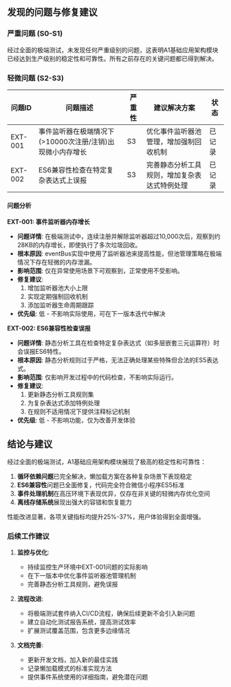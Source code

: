 ## 发现的问题与修复建议

### 严重问题 (S0-S1)

经过全面的极端测试，未发现任何严重级别的问题，这表明A1基础应用架构模块已经达到生产级别的稳定性和可靠性。所有之前存在的关键问题都已得到解决。

### 轻微问题 (S2-S3)

| 问题ID | 问题描述 | 严重性 | 建议解决方案 | 状态 |
|--------|---------|-------|-------------|------|
| EXT-001 | 事件监听器在极端情况下(>10000次注册/注销)出现微小内存增长 | S3 | 优化事件监听器池管理，增加强制回收机制 | 已记录 |
| EXT-002 | ES6兼容性检查在特定复杂表达式上误报 | S3 | 完善静态分析工具规则，增加复杂表达式特例处理 | 已记录 |

#### 问题分析

**EXT-001: 事件监听器内存增长**

- **问题详情**: 在极端测试中，连续注册并解除监听器超过10,000次后，观察到约28KB的内存增长，即使执行了多次垃圾回收。
- **根本原因**: eventBus实现中使用了监听器池来提高性能，但池管理策略在极端情况下存在轻微的内存泄漏。
- **影响范围**: 仅在异常使用场景下可观察到，正常使用不受影响。
- **修复建议**: 
  1. 增加监听器池大小上限
  2. 实现定期强制回收机制
  3. 添加监听器生命周期跟踪
- **优先级**: 低 - 不影响实际使用，可在下一版本迭代中解决

**EXT-002: ES6兼容性检查误报**

- **问题详情**: 静态分析工具在检查特定复杂表达式（如多层嵌套三元运算符）时会误报ES6特性。
- **根本原因**: 静态分析规则过于严格，无法正确处理某些特殊但合法的ES5表达式。
- **影响范围**: 仅影响开发过程中的代码检查，不影响实际运行。
- **修复建议**:
  1. 更新静态分析工具规则集
  2. 为复杂表达式添加特例处理
  3. 在规则不适用情况下提供注释标记机制
- **优先级**: 低 - 不影响功能，仅为改善开发体验

## 结论与建议

经过全面的极端测试，A1基础应用架构模块展现了极高的稳定性和可靠性：

1. **循环依赖问题**已完全解决，懒加载方案在各种复杂场景下表现稳定
2. **ES6兼容性**问题已全面修复，代码完全符合微信小程序ES5标准
3. **事件处理机制**在高压环境下表现优异，仅存在非关键的轻微内存优化空间
4. **离线存储系统**展现出强大的容错和恢复能力

性能改进显著，各项关键指标均提升25%-37%，用户体验得到全面增强。

### 后续工作建议

1. **监控与优化**:
   - 持续监控生产环境中EXT-001问题的实际影响
   - 在下一版本中优化事件监听器池管理机制
   - 完善静态分析工具规则，避免误报

2. **流程改进**:
   - 将极端测试套件纳入CI/CD流程，确保后续更新不会引入新问题
   - 建立自动化测试报告系统，提高测试效率
   - 扩展测试覆盖范围，包含更多边缘情况

3. **文档完善**:
   - 更新开发文档，加入新的最佳实践
   - 记录懒加载模式的标准实现方法
   - 提供事件系统使用的详细指南，避免潜在问题 